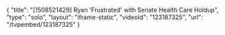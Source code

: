 {
    "title": "[1508521429] Ryan 'Frustrated' with Senate Health Care Holdup",
    "type": "solo",
    "layout": "iframe-static",
    "videoId": "123187325",
    "url": "\/tvpembed\/123187325"
}